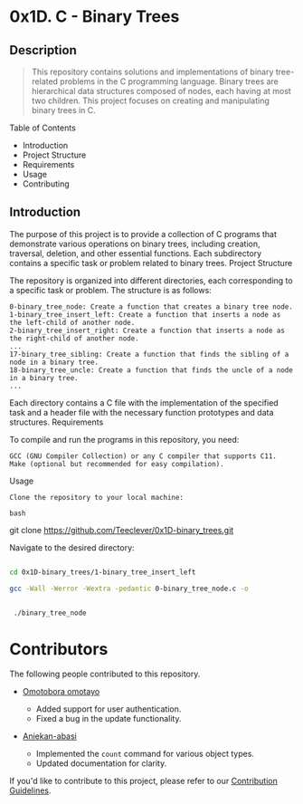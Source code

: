 # 0x1D. C - Binary Trees

## Description

> This repository contains solutions and implementations of binary tree-related problems in the C programming language. Binary trees are hierarchical data structures composed of nodes, each having at most two children. This project focuses on creating and manipulating binary trees in C.

Table of Contents

 - Introduction
-  Project Structure
 -   Requirements
   - Usage
   - Contributing


## Introduction

The purpose of this project is to provide a collection of C programs that demonstrate various operations on binary trees, including creation, traversal, deletion, and other essential functions. Each subdirectory contains a specific task or problem related to binary trees.
Project Structure

The repository is organized into different directories, each corresponding to a specific task or problem. The structure is as follows:

    0-binary_tree_node: Create a function that creates a binary tree node.
    1-binary_tree_insert_left: Create a function that inserts a node as the left-child of another node.
    2-binary_tree_insert_right: Create a function that inserts a node as the right-child of another node.
    ...
    17-binary_tree_sibling: Create a function that finds the sibling of a node in a binary tree.
    18-binary_tree_uncle: Create a function that finds the uncle of a node in a binary tree.
    ...

Each directory contains a C file with the implementation of the specified task and a header file with the necessary function prototypes and data structures.
Requirements

To compile and run the programs in this repository, you need:

    GCC (GNU Compiler Collection) or any C compiler that supports C11.
    Make (optional but recommended for easy compilation).

Usage

    Clone the repository to your local machine:

    bash

git clone https://github.com/Teeclever/0x1D-binary_trees.git

Navigate to the desired directory:

```bash

cd 0x1D-binary_trees/1-binary_tree_insert_left

gcc -Wall -Werror -Wextra -pedantic 0-binary_tree_node.c -o 


 ./binary_tree_node

```
# Contributors

The following people contributed to this repository.

- [Omotobora omotayo](https://github.com/Teeclever)

  - Added support for user authentication.
  - Fixed a bug in the update functionality.

- [Aniekan-abasi](https://github.com/dgamee)

  - Implemented the `count` command for various object types.
  - Updated documentation for clarity.

If you'd like to contribute to this project, please refer to our [Contribution Guidelines](CONTRIBUTING.md).

